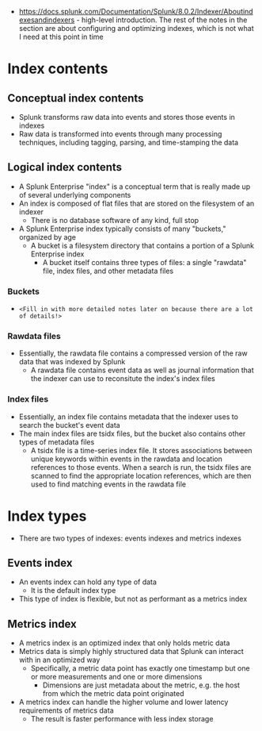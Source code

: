 - https://docs.splunk.com/Documentation/Splunk/8.0.2/Indexer/Aboutindexesandindexers - high-level introduction. The rest of the notes in the section
  are about configuring and optimizing indexes, which is not what I need at this point in time
# Index contents
## Conceptual index contents
- Splunk transforms raw data into events and stores those events in indexes
- Raw data is transformed into events through many processing techniques, including tagging, parsing, and time-stamping the data
## Logical index contents
- A Splunk Enterprise "index" is a conceptual term that is really made up of several underlying components
- An index is composed of flat files that are stored on the filesystem of an indexer 
  - There is no database software of any kind, full stop
- A Splunk Enterprise index typically consists of many "buckets," organized by age
  - A bucket is a filesystem directory that contains a portion of a Splunk Enterprise index
    - A bucket itself contains three types of files: a single "rawdata" file, index files, and other metadata files
### Buckets
- `<Fill in with more detailed notes later on because there are a lot of details!>`
### Rawdata files
- Essentially, the rawdata file contains a compressed version of the raw data that was indexed by Splunk
  - A rawdata file contains event data as well as journal information that the indexer can use to reconsitute the index's index files
### Index files
- Essentially, an index file contains metadata that the indexer uses to search the bucket's event data
- The main index files are tsidx files, but the bucket also contains other types of metadata files
  - A tsidx file is a time-series index file. It stores associations between unique keywords within events in the rawdata and location references to
    those events. When a search is run, the tsidx files are scanned to find the appropriate location references, which are then used to find matching
    events in the rawdata file
# Index types
- There are two types of indexes: events indexes and metrics indexes
## Events index
- An events index can hold any type of data
  - It is the default index type
- This type of index is flexible, but not as performant as a metrics index
## Metrics index
- A metrics index is an optimized index that only holds metric data
- Metrics data is simply highly structured data that Splunk can interact with in an optimized way
  - Specifically, a metric data point has exactly one timestamp but one or more measurements and one or more dimensions
    - Dimensions are just metadata about the metric, e.g. the host from which the metric data point originated
- A metrics index can handle the higher volume and lower latency requirements of metrics data
  - The result is faster performance with less index storage